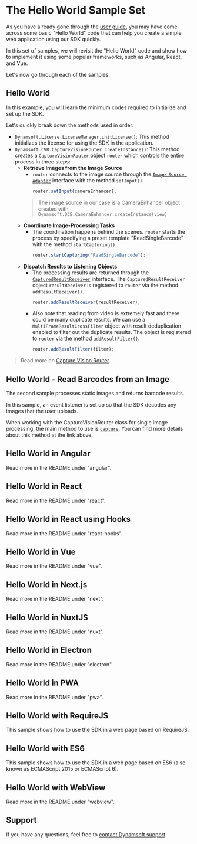 # The Hello World Sample Set

As you have already gone through the [user guide](https://www.dynamsoft.com/barcode-reader/programming/javascript/user-guide/?ver=9.6.20#getting-started---hello-world), you may have come across some basic "Hello World" code that can help you create a simple web application using our SDK quickly.

In this set of samples, we will revisit the "Hello World" code and show how to implement it using some popular frameworks, such as Angular, React, and Vue.

Let's now go through each of the samples.

## Hello World

In this example, you will learn the minimum codes required to initialize and set up the SDK.

Let's quickly break down the methods used in order:

- `Dynamsoft.License.LicenseManager.initLicense()`: This method initializes the license for using the SDK in the application.
- `Dynamsoft.CVR.CaptureVisionRouter.createInstance()`: This method creates a `CaptureVisionRouter` object `router` which controls the entire process in three steps:
  - **Retrieve Images from the Image Source**
    - `router` connects to the image source through the [`Image Source Adapter`](https://www.dynamsoft.com/capture-vision/docs/core/architecture/input.html#image-source-adapter?lang=js) interface with the method `setInput()`.
      ```js
      router.setInput(cameraEnhancer);
      ```
    > The image source in our case is a CameraEnhancer object created with `Dynamsoft.DCE.CameraEnhancer.createInstance(view)`
  - **Coordinate Image-Processing Tasks**
    - The coordination happens behind the scenes. `router` starts the process by specifying a preset template "ReadSingleBarcode" with the method `startCapturing()`.
      ```js
      router.startCapturing("ReadSingleBarcode");
      ```
  - **Dispatch Results to Listening Objects**
    - The processing results are returned through the [`CapturedResultReceiver`](https://www.dynamsoft.com/capture-vision/docs/core/architecture/output.html#captured-result-receiver?lang=js) interface. The `CapturedResultReceiver` object `resultReceiver` is registered to `router` via the method `addResultReceiver()`.
      ```js
      router.addResultReceiver(resultReceiver);
      ```
    - Also note that reading from video is extremely fast and there could be many duplicate results. We can use a `MultiFrameResultCrossFilter` object with result deduplication enabled to filter out the duplicate results. The object is registered to `router` via the method `addResultFilter()`.
      ```js
      router.addResultFilter(filter);
      ```

> Read more on [Capture Vision Router](https://www.dynamsoft.com/capture-vision/docs/core/architecture/#capture-vision-router).

## Hello World - Read Barcodes from an Image

The second sample processes static images and returns barcode results.

In this sample, an event listener is set up so that the SDK decodes any images that the user uploads.

When working with the CaptureVisionRouter class for single image processing, the main method to use is [`capture`](https://officecn.dynamsoft.com:808/capture-vision/docs/web/programming/javascript/api-reference/capture-vision-router/single-file-processing.html?product=dbr&repoType=web#capture), You can find more details about this method at the link above.

## Hello World in Angular

Read more in the README under "angular".

## Hello World in React

Read more in the README under "react".

## Hello World in React using Hooks

Read more in the README under "react-hooks".

## Hello World in Vue

Read more in the README under "vue".

## Hello World in Next.js

Read more in the README under "next".

## Hello World in NuxtJS

Read more in the README under "nuxt".

## Hello World in Electron

Read more in the README under "electron".

## Hello World in PWA

Read more in the README under "pwa".

## Hello World with RequireJS

This sample shows how to use the SDK in a web page based on RequireJS.

## Hello World with ES6

This sample shows how to use the SDK in a web page based on ES6 (also known as ECMAScript 2015 or ECMAScript 6).

## Hello World with WebView

Read more in the README under "webview".

## Support

If you have any questions, feel free to [contact Dynamsoft support](https://www.dynamsoft.com/company/contact?utm_source=sampleReadme).
